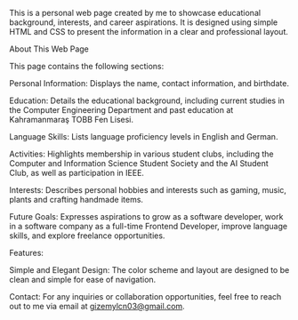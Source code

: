 This is a personal web page created by me to showcase educational background, interests, and career aspirations. It is designed using simple HTML and CSS to present the information in a clear and professional layout.

About This Web Page

This page contains the following sections:

Personal Information: Displays the name, contact information, and birthdate.

Education: Details the educational background, including current studies in the Computer Engineering Department and past education at Kahramanmaraş TOBB Fen Lisesi.

Language Skills: Lists language proficiency levels in English and German.

Activities: Highlights membership in various student clubs, including the Computer and Information Science Student Society and the AI Student Club, as well as participation in IEEE.

Interests: Describes personal hobbies and interests such as gaming, music, plants and crafting handmade items.

Future Goals: Expresses aspirations to grow as a software developer, work in a software company as a full-time Frontend Developer, improve language skills, and explore freelance opportunities.

Features:

Simple and Elegant Design: The color scheme and layout are designed to be clean and simple for ease of navigation.

Contact: For any inquiries or collaboration opportunities, feel free to reach out to me via email at gizemylcn03@gmail.com.
